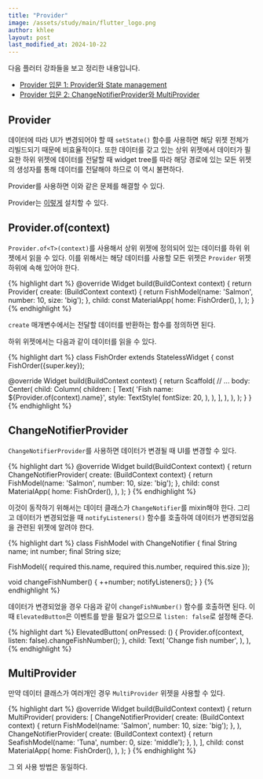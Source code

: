 ```yaml
---
title: "Provider"
image: /assets/study/main/flutter_logo.png
author: khlee
layout: post
last_modified_at: 2024-10-22
---
```


다음 플러터 강좌들을 보고 정리한 내용입니다.

* [Provider 입문 1: Provider와 State management](https://youtu.be/-3iD7f3e_SU)
* [Provider 입문 2: ChangeNotifierProvider와 MultiProvider](https://youtu.be/de6tAJS2ZG0)

## Provider

데이터에 따라 UI가 변경되어야 할 때 `setState()` 함수를 사용하면 해당 위젯 전체가 리빌드되기 때문에 비효율적이다. 또한 데이터를 갖고 있는 상위 위젯에서 데이터가 필요한 하위 위젯에 데이터를 전달할 때 widget tree를 따라 해당 경로에 있는 모든 위젯의 생성자를 통해 데이터를 전달해야 하므로 이 역시 불편하다.

Provider를 사용하면 이와 같은 문제를 해결할 수 있다.

Provider는 [이렇게](https://pub.dev/packages/provider/install) 설치할 수 있다.

## Provider.of<T>(context)

`Provider.of<T>(context)`를 사용해서 상위 위젯에 정의되어 있는 데이터를 하위 위젯에서 읽을 수 있다. 이를 위해서는 해당 데이터를 사용할 모든 위젯은 `Provider` 위젯 하위에 속해 있어야 한다.

{% highlight dart %}
@override
Widget build(BuildContext context) {
  return Provider(
    create: (BuildContext context) {
      return FishModel(name: 'Salmon', number: 10, size: 'big');
    },
    child: const MaterialApp(
      home: FishOrder(),
    ),
  );
}
{% endhighlight %}

`create` 매개변수에서는 전달할 데이터를 반환하는 함수를 정의하면 된다.

하위 위젯에서는 다음과 같이 데이터를 읽을 수 있다.

{% highlight dart %}
class FishOrder extends StatelessWidget {
  const FishOrder({super.key});

  @override
  Widget build(BuildContext context) {
    return Scaffold(
      // ...
      body: Center(
        child: Column(
          children: [
            Text(
              'Fish name: ${Provider.of<FishModel>(context).name}',
              style: TextStyle(
                fontSize: 20,
              ),
            ),
          ],
        ),
      ),
    );
  }
}
{% endhighlight %}

## ChangeNotifierProvider

`ChangeNotifierProvider`를 사용하면 데이터가 변경될 때 UI를 변경할 수 있다.

{% highlight dart %}
@override
Widget build(BuildContext context) {
  return ChangeNotifierProvider<FishModel>(
    create: (BuildContext context) {
      return FishModel(name: 'Salmon', number: 10, size: 'big');
    },
    child: const MaterialApp(
      home: FishOrder(),
    ),
  );
}
{% endhighlight %}

이것이 동작하기 위해서는 데이터 클래스가 `ChangeNotifier`를 mixin해야 한다. 그리고 데이터가 변경되었을 때 `notifyListeners()` 함수를 호출하여 데이터가 변경되었음을 관련된 위젯에 알려야 한다.

{% highlight dart %}
class FishModel with ChangeNotifier {
  final String name;
  int number;
  final String size;

  FishModel({
    required this.name,
    required this.number,
    required this.size
  });

  void changeFishNumber() {
    ++number;
    notifyListeners();
  }
}
{% endhighlight %}

데이터가 변경되었을 경우 다음과 같이 `changeFishNumber()` 함수를 호출하면 된다. 이 때 `ElevatedButton`은 이벤트를 받을 필요가 없으므로 `listen: false`로 설정해 준다.

{% highlight dart %}
ElevatedButton(
  onPressed: () {
    Provider.of<FishModel>(context, listen: false).changeFishNumber();
  },
  child: Text(
    'Change fish number',
  ),
),
{% endhighlight %}

## MultiProvider

만약 데이터 클래스가 여러개인 경우 `MultiProvider` 위젯을 사용할 수 있다.

{% highlight dart %}
@override
Widget build(BuildContext context) {
  return MultiProvider(
    providers: [
      ChangeNotifierProvider<FishModel>(
        create: (BuildContext context) {
          return FishModel(name: 'Salmon', number: 10, size: 'big');
        },
      ),
      ChangeNotifierProvider<SeafishModel>(
        create: (BuildContext context) {
          return SeafishModel(name: 'Tuna', number: 0, size: 'middle');
        },
      ),
    ],
    child: const MaterialApp(
      home: FishOrder(),
    ),
  );
}
{% endhighlight %}

그 외 사용 방법은 동일하다.
